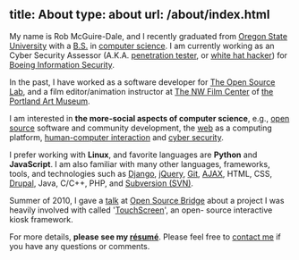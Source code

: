 title: About
type: about
url: /about/index.html
---
My name is Rob McGuire-Dale, and I recently graduated from 
[Oregon State University][osu] with a [B.S.][bs] in 
[computer science][compsci]. I am currently working as an Cyber Security
Assessor (A.K.A. [penetration tester][pentest], or 
[white hat hacker][whitehat]) for [Boeing Information Security][boeing].

In the past, I have worked as a software developer for 
[The Open Source Lab][osl], and a film editor/animation instructor at 
[The NW Film Center][nwfc] of [the Portland Art Museum][artmuseum].

[osu]:http://oregonstate.edu
[bs]:http://en.wikipedia.org/wiki/Bachelor_of_Science
[compsci]:http://en.wikipedia.org/wiki/computer_science
[pentest]:http://en.wikipedia.org/wiki/Penetration_test
[whitehat]:http://en.wikipedia.org/wiki/White_hat_(computer_security)
[boeing]: http://www.boeing.com/advertising/info_solution/_network/index.html
[osl]:http://osuosl.org
[nwfc]:http://nwfilm.org
[artmuseum]:http://portlandartmuseum.org

I am interested in **the more-social aspects of computer science**, 
e.g., [open source][opensource] software and community development, the 
[web][internet] as a computing platform, [human-computer interaction][hci] and 
[cyber security][cybsec].

[opensource]:http://en.wikipedia.org/wiki/Open_source
[internet]:/img/welcomeToTheInternet.jpg
[hci]:http://en.wikipedia.org/wiki/Human%E2%80%93computer_interaction
[cybsec]: http://en.wikipedia.org/wiki/Cyber_security 

I prefer working with **Linux**, and favorite languages are **Python** and
**JavaScript**. I am also familiar with many other languages, frameworks, 
tools, and technologies such as [Django][], [jQuery][], [Git][], [AJAX][], 
HTML, CSS, [Drupal][], Java, C/C++, PHP, and [Subversion (SVN)][svn].
    
[django]:https://www.djangoproject.com
[jquery]:http://jquery.org
[git]:http://git-scm.com
[ajax]:http://en.wikipedia.org/wiki/Ajax_(programming)
[drupal]:http://drupal.org
[svn]:http://subversion.tigris.org

Summer of 2010, I gave a [talk][talk] at [Open Source Bridge][osbridge]
about a project I was heavily involved with called '[TouchScreen][]', an open-
source interactive kiosk framework.

[talk]:http://opensourcebridge.org/sessions/404
[osbridge]:http://opensourcebridge.org
[touchscreen]:http://code.osuosl.org/projects/touchscreen

For more details, **please see my [r&eacute;sum&eacute;][resume]**. Please feel free to [contact me][contact] if you have any questions or comments.

[resume]:/docs/resume.pdf
[contact]:/contact
